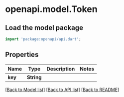 # openapi.model.Token

## Load the model package
```dart
import 'package:openapi/api.dart';
```

## Properties
Name | Type | Description | Notes
------------ | ------------- | ------------- | -------------
**key** | **String** |  | 

[[Back to Model list]](../README.md#documentation-for-models) [[Back to API list]](../README.md#documentation-for-api-endpoints) [[Back to README]](../README.md)


